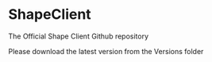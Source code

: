 # ShapeClient
The Official Shape Client Github repository

Please download the latest version from the Versions folder

